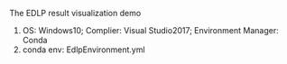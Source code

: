 The EDLP result visualization demo

1. OS: Windows10; Complier: Visual Studio2017; Environment Manager: Conda
4. conda env: EdlpEnvironment.yml

